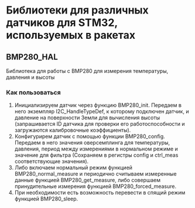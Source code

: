 # Библиотеки для различных датчиков для STM32, используемых в ракетах

## BMP280_HAL
Библиотека для работы с BMP280 для измерения температуры, давления и высоты

### Как пользоваться
1. Инициализируем датчик через функцию BMP280_init. Передаем в него экземпляр I2C_HandleTypeDef, к которому подключен датчик, и давление на поверхности Земли для вычисления высоты (запрашивается ID датчика для проверки его работоспособности и загружаются калибровочные коэффициенты).
2. Конфигурирем датчик с помощью функции BMP280_config. Передаем в него значения оверсемплинга для температуры, давления, период между измерениями в нормальном режиме и значение для фильтра (Сохраняем в регистры config и ctrl_meas соответствующие значения).
3. Либо включаем нормальный режим функцией BMP280_normal_measure и периодично считываем измеренные данные функцией BMP280_get_measure, либо совершаем принудительные измерения функцией BMP280_forced_measure.
4. При необходимости есть возможность перевести в спящий режим функцией BMP280_sleep.
